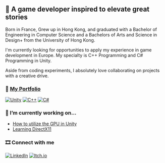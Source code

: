 ## 🐻 A game developer inspired to elevate great stories

Born in France, Grew up in Hong Kong, and graduated with a Bachelor of Engineering in Computer Science and a Bachelors of Arts and Science in Design+ from the University of Hong Kong.

I'm currently looking for opportunities to apply my experience in game development in Europe. My specialty is C++ Programming and C# Programming in Unity.

Aside from coding experiments, I absolutely love collaborating on projects with a creative drive.

### 🚀 [My Portfolio](https://raphaeleg.github.io/)

[![Unity](https://img.shields.io/badge/Unity-%23000000.svg?style=for-the-badge&logo=unity&logoColor=white)](#) [![C++](https://img.shields.io/badge/C++-%2300599C.svg?style=for-the-badge&logo=c%2B%2B&logoColor=white)](#)
[![C#](https://custom-icon-badges.demolab.com/badge/C%23-%23239120.svg?style=for-the-badge&logo=cshrp&logoColor=white)](#)

### 🔭 I’m currently working on... 
- [How to utilize the GPU in Unity](https://github.com/raphaeleg/CatlikeTutorials/tree/Basics)
- [Learning DirectX11](https://github.com/raphaeleg/DirectX11_Basics)

### 🎞️ Connect with me
[![LinkedIn](https://img.shields.io/badge/Linkedin-%230077B5.svg?style=for-the-badge&logo=linkedin&logoColor=white)](https://www.linkedin.com/in/raphaele-michelle-guillemot-6a34271a8/)
[![Itch.io](https://img.shields.io/badge/itch.io-%23FF0B34.svg?style=for-the-badge&logo=Itch.io&logoColor=white)](https://raphaeleg.itch.io/)


<!--
**raphaeleg/raphaeleg** is a ✨ _special_ ✨ repository because its `README.md` (this file) appears on your GitHub profile.

Here are some ideas to get you started:

- 🔭 I’m currently working on ...
- 🌱 I’m currently learning ...
- 👯 I’m looking to collaborate on ...
- 🤔 I’m looking for help with ...
- 💬 Ask me about ...
- 📫 How to reach me: ...
- 😄 Pronouns: ...
- ⚡ Fun fact: ...
-->
